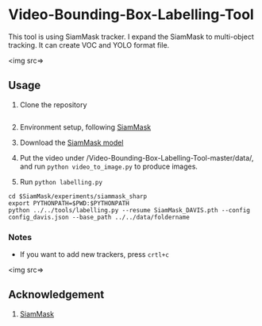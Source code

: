 # Video-Bounding-Box-Labelling-Tool

This tool is using SiamMask tracker. I expand the SiamMask to multi-object tracking. It can create VOC and YOLO format file.

<img src=>



## Usage

1. Clone the repository
```
```

2. Environment setup, following [SiamMask](https://github.com/foolwood/SiamMask#environment-setup)

3. Download the [SiamMask model](https://github.com/foolwood/SiamMask#demo)

4. Put the video under /Video-Bounding-Box-Labelling-Tool-master/data/, and run ```python video_to_image.py``` to produce images.

5. Run ```python labelling.py```
```
cd $SiamMask/experiments/siammask_sharp
export PYTHONPATH=$PWD:$PYTHONPATH
python ../../tools/labelling.py --resume SiamMask_DAVIS.pth --config config_davis.json --base_path ../../data/foldername  
```

### Notes

  * If you want to add new trackers, press ```crtl+c```
  
  <img src=>
  
## Acknowledgement

1. [SiamMask](https://github.com/foolwood/SiamMask) 
  


